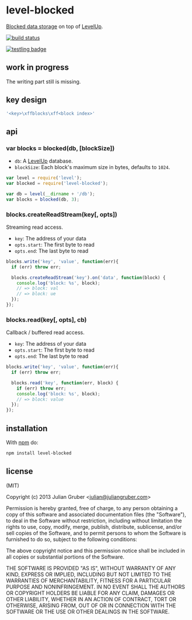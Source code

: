 # level-blocked

[Blocked data storage](http://en.wikipedia.org/wiki/Block_(data_storage))
on top of [LevelUp](https://github.com/rvagg/node-levelup).

[![build status](https://secure.travis-ci.org/juliangruber/level-blocked.png)](http://travis-ci.org/juliangruber/level-blocked)

[![testling badge](https://ci.testling.com/juliangruber/level-blocked.png)](https://ci.testling.com/juliangruber/level-blocked)

## work in progress

The writing part still is missing.

## key design

```js
'<key>\xffblocks\xff<block index>'
```

## api

### var blocks = blocked(db, [blockSize])

* `db`: A [LevelUp](https://github.com/rvagg/node-levelup) database.
* `blockSize`: Each block's maximum size in bytes, defaults to `1024`.

```js
var level = require('level');
var blocked = require('level-blocked');

var db = level(__dirname + '/db');
var blocks = blocked(db, 3);
```

### blocks.createReadStream(key[, opts])

Streaming read access.

* `key`: The address of your data
* `opts.start`: The first byte to read
* `opts.end`: The last byte to read

```js
blocks.write('key', 'value', function(err){
  if (err) throw err;

  blocks.createReadStream('key').on('data', function(block) {
    console.log('block: %s', block);
    // => block: val
    // => block: ue
  });
});
```

### blocks.read(key[, opts], cb)

Callback / buffered read access.

* `key`: The address of your data
* `opts.start`: The first byte to read
* `opts.end`: The last byte to read

```js
blocks.write('key', 'value', function(err){
  if (err) throw err;

  blocks.read('key', function(err, block) {
    if (err) throw err;
    console.log('block: %s', block);
    // => block: value
  });
});
```

## installation

With [npm](https://npmjs.org) do:

```bash
npm install level-blocked
```

## license

(MIT)

Copyright (c) 2013 Julian Gruber &lt;julian@juliangruber.com&gt;

Permission is hereby granted, free of charge, to any person obtaining a copy of
this software and associated documentation files (the "Software"), to deal in
the Software without restriction, including without limitation the rights to
use, copy, modify, merge, publish, distribute, sublicense, and/or sell copies
of the Software, and to permit persons to whom the Software is furnished to do
so, subject to the following conditions:

The above copyright notice and this permission notice shall be included in all
copies or substantial portions of the Software.

THE SOFTWARE IS PROVIDED "AS IS", WITHOUT WARRANTY OF ANY KIND, EXPRESS OR
IMPLIED, INCLUDING BUT NOT LIMITED TO THE WARRANTIES OF MERCHANTABILITY,
FITNESS FOR A PARTICULAR PURPOSE AND NONINFRINGEMENT. IN NO EVENT SHALL THE
AUTHORS OR COPYRIGHT HOLDERS BE LIABLE FOR ANY CLAIM, DAMAGES OR OTHER
LIABILITY, WHETHER IN AN ACTION OF CONTRACT, TORT OR OTHERWISE, ARISING FROM,
OUT OF OR IN CONNECTION WITH THE SOFTWARE OR THE USE OR OTHER DEALINGS IN THE
SOFTWARE.
